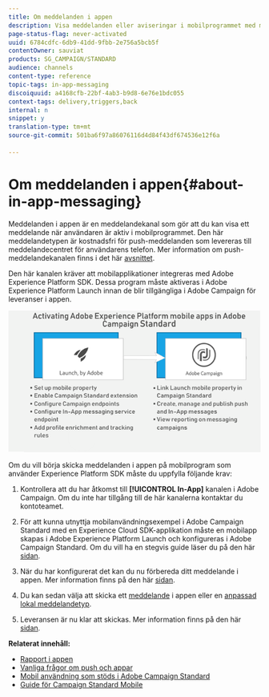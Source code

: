 ```yaml
---
title: Om meddelanden i appen
description: Visa meddelanden eller aviseringar i mobilprogrammet med meddelanden i appen.
page-status-flag: never-activated
uuid: 6784cdfc-6db9-41dd-9fbb-2e756a5bcb5f
contentOwner: sauviat
products: SG_CAMPAIGN/STANDARD
audience: channels
content-type: reference
topic-tags: in-app-messaging
discoiquuid: a4168cfb-22bf-4ab3-b9d8-6e76e1bdc055
context-tags: delivery,triggers,back
internal: n
snippet: y
translation-type: tm+mt
source-git-commit: 501ba6f97a86076116d4d84f43df674536e12f6a

---
```



# Om meddelanden i appen{#about-in-app-messaging}

Meddelanden i appen är en meddelandekanal som gör att du kan visa ett meddelande när användaren är aktiv i mobilprogrammet. Den här meddelandetypen är kostnadsfri för push-meddelanden som levereras till meddelandecentret för användarens telefon. Mer information om push-meddelandekanalen finns i det här [avsnittet](../../channels/using/about-push-notifications.md).

Den här kanalen kräver att mobilapplikationer integreras med Adobe Experience Platform SDK. Dessa program måste aktiveras i Adobe Experience Platform Launch innan de blir tillgängliga i Adobe Campaign för leveranser i appen.

![](assets/launch_campaign.png)

Om du vill börja skicka meddelanden i appen på mobilprogram som använder Experience Platform SDK måste du uppfylla följande krav:

1. Kontrollera att du har åtkomst till **[!UICONTROL In-App]** kanalen i Adobe Campaign. Om du inte har tillgång till de här kanalerna kontaktar du kontoteamet.

1. För att kunna utnyttja mobilanvändningsexempel i Adobe Campaign Standard med en Experience Cloud SDK-applikation måste en mobilapp skapas i Adobe Experience Platform Launch och konfigureras i Adobe Campaign Standard. Om du vill ha en stegvis guide läser du på den här [sidan](https://helpx.adobe.com/campaign/kb/configuring-app-sdk.html).

1. När du har konfigurerat det kan du nu förbereda ditt meddelande i appen. Mer information finns på den här [sidan](../../channels/using/preparing-and-sending-an-in-app-message.md#preparing-your-in-app-message).

1. Du kan sedan välja att skicka ett [meddelande](../../channels/using/customizing-an-in-app-message.md) i appen eller en [anpassad lokal meddelandetyp](../../channels/using/customizing-an-in-app-message.md#customizing-a-local-notification-message-type).

1. Leveransen är nu klar att skickas. Mer information finns på den här [sidan](../../channels/using/preparing-and-sending-an-in-app-message.md#sending-your-in-app-message).

**Relaterat innehåll:**

* [Rapport i appen](../../reporting/using/in-app-report.md)
* [Vanliga frågor om push och appar](https://helpx.adobe.com/campaign/kb/push_inapp_faq.html)
* [Mobil användning som stöds i Adobe Campaign Standard](https://helpx.adobe.com/campaign/kb/configure-launch-rules-acs-use-cases.html)
* [Guide för Campaign Standard Mobile](https://helpx.adobe.com/campaign/kb/acs-mobile.html)

